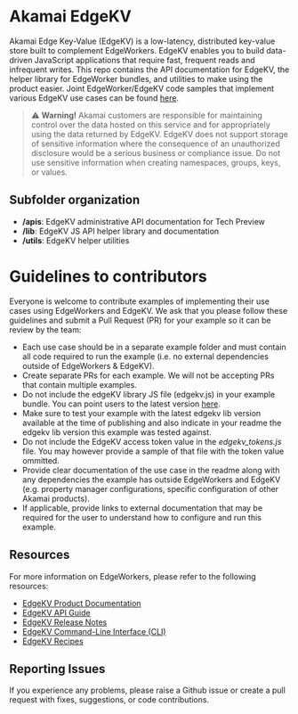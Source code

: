 # Akamai EdgeKV 
Akamai Edge Key-Value (EdgeKV) is a low-latency, distributed key-value store built to complement EdgeWorkers. EdgeKV enables you to build data-driven JavaScript applications that require fast, frequent reads and infrequent writes. This repo contains the API documentation for EdgeKV, the helper library for EdgeWorker bundles, and utilities to make using the product easier. Joint EdgeWorker/EdgeKV code samples that implement various EdgeKV use cases can be found [here](https://github.com/akamai/edgeworkers-examples/tree/master/edgecompute/examples).

> :warning: **Warning!**
> Akamai customers are responsible for maintaining control over the data hosted on this service and for appropriately using the data returned by EdgeKV. EdgeKV does not support storage of sensitive information where the consequence of an unauthorized disclosure would be a serious business or compliance issue. Do not use sensitive information when creating namespaces, groups, keys, or values.

## Subfolder organization
* **/apis**: EdgeKV administrative API documentation for Tech Preview
* **/lib**: EdgeKV JS API helper library and documentation 
* **/utils**: EdgeKV helper utilities

# Guidelines to contributors
Everyone is welcome to contribute examples of implementing their use cases using EdgeWorkers and EdgeKV. We ask that you please follow these guidelines and submit a Pull Request (PR) for your example so it can be review by the team:
* Each use case should be in a separate example folder and must contain all code required to run the example (i.e. no external dependencies outside of EdgeWorkers & EdgeKV).
* Create separate PRs for each example. We will not be accepting PRs that contain multiple examples.
* Do not include the edgeKV library JS file (edgekv.js) in your example bundle. You can point users to the latest version [here](https://github.com/akamai/edgeworkers-examples/blob/master/edgekv/lib/edgekv.js). 
* Make sure to test your example with the latest edgekv lib version available at the time of publishing and also indicate in your readme the edgekv lib version this example was tested against.
* Do not include the EdgeKV access token value in the *edgekv_tokens.js* file. You may however provide a sample of that file with the token value ommitted.
* Provide clear documentation of the use case in the readme along with any dependencies the example has outside EdgeWorkers and EdgeKV (e.g. property manager configurations, specific configuration of other Akamai products).
* If applicable, provide links to external documentation that may be required for the user to understand how to configure and run this example.

## Resources
For more information on EdgeWorkers, please refer to the following resources:
* [EdgeKV Product Documentation](https://techdocs.akamai.com/edgekv/docs)
* [EdgeKV API Guide](https://github.com/akamai/edgeworkers-examples/blob/master/edgekv/apis/readme.md)
* [EdgeKV Release Notes](https://techdocs.akamai.com/edgekv/changelog)
* [EdgeKV Command-Line Interface (CLI)](https://github.com/akamai/cli-edgeworkers/blob/master/docs/edgekv_cli.md)
* [EdgeKV Recipes](https://techdocs.akamai.com/edgekv/recipes/send-a-constructed-response-to-a-web-page)

## Reporting Issues
If you experience any problems, please raise a Github issue or create a pull request with fixes, suggestions, or code contributions.
